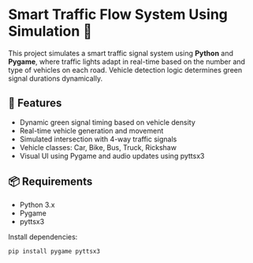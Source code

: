 # Smart Traffic Flow System Using Simulation 🚦

This project simulates a smart traffic signal system using **Python** and **Pygame**, where traffic lights adapt in real-time based on the number and type of vehicles on each road. Vehicle detection logic determines green signal durations dynamically.

## 🔧 Features
- Dynamic green signal timing based on vehicle density
- Real-time vehicle generation and movement
- Simulated intersection with 4-way traffic signals
- Vehicle classes: Car, Bike, Bus, Truck, Rickshaw
- Visual UI using Pygame and audio updates using pyttsx3

## 📦 Requirements
- Python 3.x  
- Pygame  
- pyttsx3

Install dependencies:
```bash
pip install pygame pyttsx3
